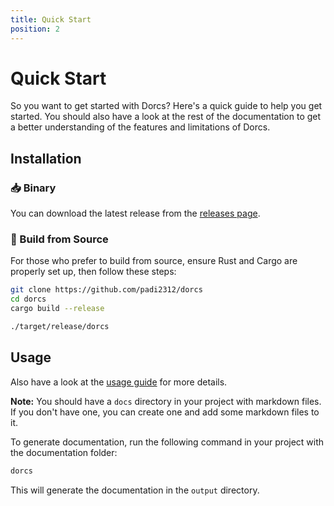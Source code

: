 ```yaml
---
title: Quick Start
position: 2
---
```


# Quick Start

So you want to get started with Dorcs? Here's a quick guide to help you get started. You should also have a look at the rest of the documentation to get a better understanding of the features and limitations of Dorcs.

## Installation

### 📥 Binary

You can download the latest release from the [releases page](https://github.com/padi2312/dorcs/releases).

### 🔨 Build from Source

For those who prefer to build from source, ensure Rust and Cargo are properly set up, then follow these steps:

```sh
git clone https://github.com/padi2312/dorcs
cd dorcs
cargo build --release

./target/release/dorcs
```

## Usage

Also have a look at the [usage guide](./05_usage) for more details.

**Note:** You should have a `docs` directory in your project with markdown files. If you don't have one, you can create one and add some markdown files to it.

To generate documentation, run the following command in your project with the documentation folder:

```sh
dorcs
```

This will generate the documentation in the `output` directory.
